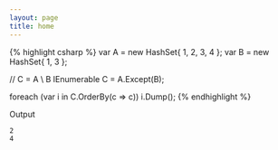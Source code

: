 ```yaml
---
layout: page
title: home
---
```


{% highlight csharp %}
var A = new HashSet<int>{ 1, 2, 3, 4 };
var B = new HashSet<int>{ 1, 3 };

// C = A \ B
IEnumerable<int> C = A.Except(B);

foreach (var i in C.OrderBy(c => c))
  i.Dump();
{% endhighlight %}

Output

```
2
4
```
